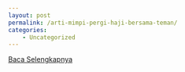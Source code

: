 ```yaml
---
layout: post
permalink: /arti-mimpi-pergi-haji-bersama-teman/
categories:
    - Uncategorized
---
```


[Baca Selengkapnya](/10)